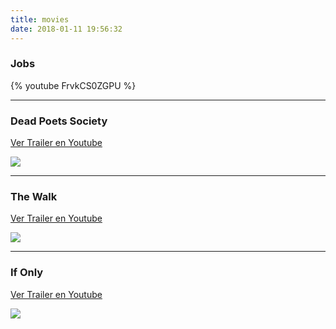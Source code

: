 ```yaml
---
title: movies
date: 2018-01-11 19:56:32
---
```


### Jobs 

{% youtube FrvkCS0ZGPU %}

***

### Dead Poets Society

[Ver Trailer en Youtube](https://www.youtube.com/watch?v=wrBk780aOis)

![](https://images.genius.com/a45552b813f46b66ac53911b13108b48.494x397x1.jpg)

***

### The Walk

[Ver Trailer en Youtube](https://www.youtube.com/watch?v=4W6byFcD5uE)

![](http://78.media.tumblr.com/60a421118545b97444a50e1e29841da0/tumblr_nvd0vfvSAg1tfcwgbo1_1280.png)

***

### If Only

[Ver Trailer en Youtube](https://www.youtube.com/watch?v=3z5XDNHmBco)

![](https://2.bp.blogspot.com/-5YbWsqjdF1E/TWUya8JZiJI/AAAAAAAAASw/zflKW2q_lQk/s1600/if+only+3.jpg)